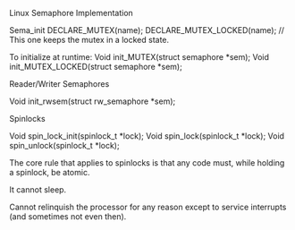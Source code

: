 Linux Semaphore Implementation

Sema_init
DECLARE_MUTEX(name);
DECLARE_MUTEX_LOCKED(name); // This one keeps the mutex in a locked state.

To initialize at runtime:
Void init_MUTEX(struct semaphore *sem);
Void init_MUTEX_LOCKED(struct semaphore *sem);

Reader/Writer Semaphores

Void init_rwsem(struct rw_semaphore *sem);

Spinlocks

Void spin_lock_init(spinlock_t  *lock);
Void spin_lock(spinlock_t *lock);
Void spin_unlock(spinlock_t *lock);

The core rule that applies to spinlocks is that any code must, while holding a spinlock, be atomic.
 
It cannot sleep.

Cannot relinquish the processor for any reason except to service interrupts (and sometimes not even then).
